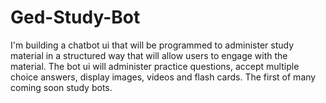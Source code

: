 # Ged-Study-Bot
I'm building a chatbot ui that will be programmed to administer study material in a structured way that will allow users to engage with the material. The bot ui will administer practice questions, accept multiple choice answers, display images, videos and flash cards. The first of many coming soon study bots.
